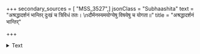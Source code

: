 +++
secondary_sources = [ "MSS_3527",]
jsonClass = "Subhaashita"
text = "अश्रद्धादर्शनं भान्तिर् दुःखं च त्रिविधं ततः।  \nदौर्मनस्यमयोग्येषु विषयेषु च योगता॥"
title = "अश्रद्धादर्शनं भान्तिर्"

+++

<details><summary>Text</summary>

अश्रद्धादर्शनं भान्तिर् दुःखं च त्रिविधं ततः।  
दौर्मनस्यमयोग्येषु विषयेषु च योगता॥
</details>
